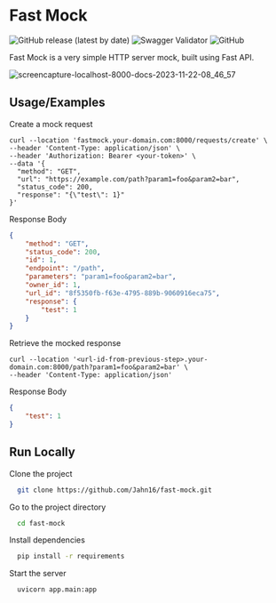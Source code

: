 
# Fast Mock






![GitHub release (latest by date)](https://img.shields.io/github/v/release/Jahn16/fast-mock)
![Swagger Validator](https://img.shields.io/swagger/valid/3.0?specUrl=http%3A%2F%2Ffastmock.jahn.host%2Fopenapi.json)
![GitHub](https://img.shields.io/github/license/Jahn16/fast-mock?label=license)



Fast Mock is a very simple HTTP server mock, built using Fast API.

![screencapture-localhost-8000-docs-2023-11-22-08_46_57](https://github.com/Jahn16/fast-mock/assets/40438992/f16758e7-2c8d-459c-b321-7c59ff9aaaee)


## Usage/Examples

Create a mock request

```
curl --location 'fastmock.your-domain.com:8000/requests/create' \
--header 'Content-Type: application/json' \
--header 'Authorization: Bearer <your-token>' \
--data '{
  "method": "GET",
  "url": "https://example.com/path?param1=foo&param2=bar",
  "status_code": 200,
  "response": "{\"test\": 1}"
}'
```
Response Body
```json
{
    "method": "GET",
    "status_code": 200,
    "id": 1,
    "endpoint": "/path",
    "parameters": "param1=foo&param2=bar",
    "owner_id": 1,
    "url_id": "8f5350fb-f63e-4795-889b-9060916eca75",
    "response": {
        "test": 1
    }
}
```

Retrieve the mocked response
```
curl --location '<url-id-from-previous-step>.your-domain.com:8000/path?param1=foo&param2=bar' \
--header 'Content-Type: application/json'
```
Response Body
```json
{
    "test": 1
}
```
## Run Locally

Clone the project

```bash
  git clone https://github.com/Jahn16/fast-mock.git
```

Go to the project directory

```bash
  cd fast-mock
```

Install dependencies

```bash
  pip install -r requirements
```

Start the server

```bash
  uvicorn app.main:app
```
